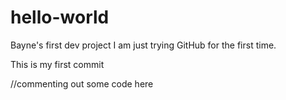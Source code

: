 # hello-world
Bayne's first dev project
I am just trying GitHub for the first time.

This is my first commit

//commenting out some code here
